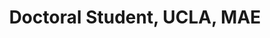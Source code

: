 ---
name: Min Sung Ahn
title:  Doctoral Student, UCLA, MAE
image: /img/organizers/ahn_minsung.jfif
link: 
---